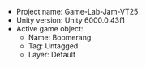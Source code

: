 <!-- UNITY CODE ASSIST INSTRUCTIONS START -->
- Project name: Game-Lab-Jam-VT25
- Unity version: Unity 6000.0.43f1
- Active game object:
  - Name: Boomerang
  - Tag: Untagged
  - Layer: Default
<!-- UNITY CODE ASSIST INSTRUCTIONS END -->